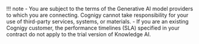 !!! note
    - You are subject to the terms of the Generative AI model providers to which you are connecting. Cognigy cannot take responsibility for your use of third-party services, systems, or materials.
    - If you are an existing Cognigy customer, the performance timelines (SLA) specified in your contract do not apply to the trial version of Knowledge AI.


